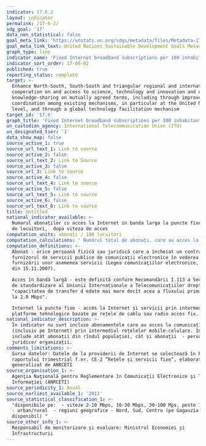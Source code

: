 ```yaml
---
indicator: 17.6.2
layout: indicator
permalink: /17-6-2/
sdg_goal: '17'
data_non_statistical: false
goal_meta_link: 'https://unstats.un.org/sdgs/metadata/files/Metadata-17-06-02.pdf '
goal_meta_link_text: United Nations Sustainable Development Goals Metadata (PDF 211 KB)
graph_type: line
indicator_name: 'Fixed Internet broadband subscriptions per 100 inhabitants, by speed'
indicator_sort_order: 17-06-02
published: true
reporting_status: complete
target: >-
  Enhance North-South, South-South and triangular regional and international
  cooperation on and access to science, technology and innovation and enhance
  knowledge-sharing on mutually agreed terms, including through improved
  coordination among existing mechanisms, in particular at the United Nations
  level, and through a global technology facilitation mechanism
target_id: '17.6'
graph_title: 'Fixed Internet broadband subscriptions per 100 inhabitants, by speed'
un_custodian_agency: International Telecommunication Union (ITU)
un_designated_tier: '1'
data_show_map: false
source_active_1: true
source_url_text_1: Link to source
source_active_2: false
source_url_text_2: Link to Source
source_active_3: false
source_url_3: Link to source
source_active_4: false
source_url_text_4: Link to source
source_active_5: false
source_url_text_5: Link to source
source_active_6: false
source_url_text_6: Link to source
title: Untitled
national_indicator_available: >-
  Numarul abonaților cu acces la Internet in banda larga la puncte fixe, la 100
  de locuitori,  dupa viteza de acces
computation_units: abonați / 100 locuitori
computation_calculations: ' Numărul total de abonați, care au acces la Internet în bandă largă la puncte fixe, raportat la numărul populației * 100.'
computation_definitions: >-
  Abonat - orice persoană fizică sau juridică care a încheiat un contract cu
  furnizorul de servicii publice de comunicaţii electronice în vederea
  furnizării unor asemenea servicii (Legea comunicaţiilor electronice, nr.241
  din 15.11.2007).

  Acces în bandă largă - este definită conform Recomandării I.113 a Sectorului
  de standardizare al Uniunii Internaționale a Telecomunicațiilor drept
  "capacitatea de transfer d edate mai mare decît acea a fluxului primar ISDN,
  la 2.0 Mbps".

  Internet la puncte fixe - acces la Internet și servicii prin intermediul unor
  platforme tehnologice bazate pe rețele de cablu sau radio acces fix.
national_indicator_description: >-
  În indicator nu sunt incluse abonamentele care au acces la comunicații de date
  (inclusiv pe Internet) prin intermediul rețelelor mobile-celulare. Indicatorul
  include atât abonații din rîndul populației, cât și abonații  - persoane
  juridice/ organizații.
comments_limitations: >-
  Sursa datelor: Datele de la providerii de Internet se colectează în baza
  raportului trimestrial f.nr. CE-2 ”Rețele și servicii fixe”, elaborat și
  generalizat de ANRCETI
source_organisation_1: >-
  Agenţia Naţională pentru Reglementare în Comunicaţii Electronice şi Tehnologia
  Informaţiei (ANRCETI)
source_periodicity_1: Anual
source_earliest_available_1: '2011'
source_statistical_classification_1: >-
  "disponibile pe:  - viteze 2-10 Mbps, 10-30 Mbps, 30-100 Mps, peste 100 Mps. 
  - urban/rural  - regiuni geografice - Nord, Sud, Centru (pe Gagauzia - nu este
  disponibil) "
source_other_info_1: >-
  Responsabil de monitorizare și evaluare: Ministrul Economiei și
  Infrastructurii
---
```

